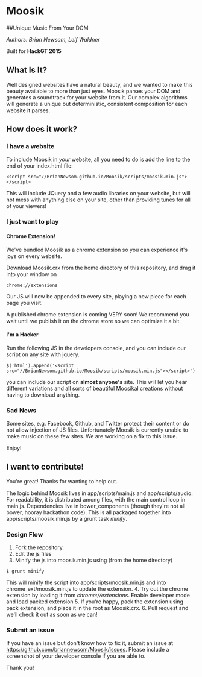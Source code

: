 # Moosik
##Unique Music From Your DOM

*Authors: Brian Newsom, Leif Waldner*

Built for **HackGT 2015**

## What Is It?
Well designed websites have a natural beauty, and we wanted to make this beauty available to more than just eyes.
Moosik parses your DOM and generates a soundtrack for your website from it.  Our complex algorithms will generate 
a unique but deterministic, consistent composition for each website it parses.

## How does it work?

### I have a website
To include Moosik in *your* website, all you need to do is add the line to the end of your index.html file:
```
<script src="//BrianNewsom.github.io/Moosik/scripts/moosik.min.js"></script>
```
This will include JQuery and a few audio libraries on your website, but will not mess with anything else on your site,
other than providing tunes for all of your viewers!

### I just want to play

#### Chrome Extension!
We've bundled Moosik as a chrome extension so you can experience it's joys on every website.

Download Moosik.crx from the home directory of this repository, and drag it into your window on
```
chrome://extensions
```
Our JS will now be appended to every site, playing a new piece for each page you visit.

A published chrome extension is coming VERY soon! We recommend you wait until we publish it on the chrome store so we can 
optimize it a bit.

#### I'm a Hacker
Run the following JS in the developers console, and you can include our script on any site with jquery.
```
$('html').append('<script src="//BrianNewsom.github.io/Moosik/scripts/moosik.min.js"></script>')
```
you can include our script on **almost anyone's** site.  This will let you hear different variations and all sorts
of beautiful Moosikal creations without having to download anything.

### Sad News
Some sites, e.g. Facebook, Github, and Twitter protect their content or do not allow injection of JS files.  Unfortunately Moosik is currently unable to make music on these few sites.  We are working on a fix to this issue.

Enjoy!

## I want to contribute!

You're great! Thanks for wanting to help out.

The logic behind Moosik lives in app/scripts/main.js and app/scripts/audio.  For readability, it is distributed among files, with the main control loop in main.js.  Dependencies live in bower_components (though they're not all bower, hooray hackathon code).  This is all packaged together into app/scripts/moosik.min.js by a grunt task *minify*.

### Design Flow
1. Fork the repository.
2. Edit the js files
3. Minify the js into moosik.min.js using (from the home directory)
  
  ``` 
  $ grunt minify
  ```
  This will minify the script into app/scripts/moosik.min.js and into chrome_ext/moosik.min.js to update the extension.
4. Try out the chrome extension by loading it from *chrome://extensions*. Enable developer mode and load packed extension
5. If you're happy, pack the extension using pack extension, and place it in the root as Moosik.crx.
6. Pull request and we'll check it out as soon as we can!

### Submit an issue
If you have an issue but don't know how to fix it, submit an issue at https://github.com/briannewsom/Moosik/issues. Please include a screenshot of your developer console if you are able to.

Thank you!
